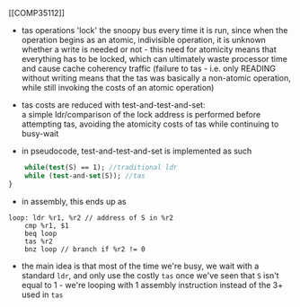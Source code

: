 [[COMP35112]]

- tas operations 'lock' the snoopy bus every time it is run, since when the operation begins as an atomic, indivisible operation, it is unknown whether a write is needed or not - this need for atomicity means that everything has to be locked, which can ultimately waste processor time and cause cache coherency traffic (failure to tas - i.e. only READING without writing means that the tas was basically a non-atomic operation, while still invoking the costs of an atomic operation)  
  
- tas costs are reduced with test-and-test-and-set:   
a simple ldr/comparison of the lock address is performed before attempting tas, avoiding the atomicity costs of tas while continuing to busy-wait

- in pseudocode, test-and-test-and-set is implemented as such
```do {
	while(test(S) == 1); //traditional ldr
	while (test-and-set(S)); //tas
}
```

- in assembly, this ends up as
```
loop: ldr %r1, %r2 // address of S in %r2
	cmp %r1, $1
	beq loop
	tas %r2
	bnz loop // branch if %r2 != 0
```

- the main idea is that most of the time we're busy, we wait with a standard `ldr`, and only use the costly `tas` once we've seen that `S` isn't equal to 1 - we're looping with 1 assembly instruction instead of the 3+ used in `tas`